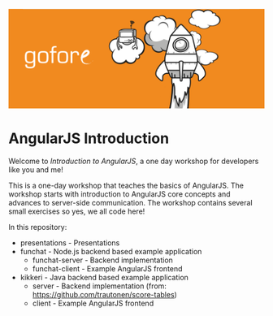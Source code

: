 ![Introduction to AngularJS](/images/banner.png)
# AngularJS Introduction

Welcome to *Introduction to AngularJS*, a one day workshop for developers like you and me!

This is a one-day workshop that teaches the basics of AngularJS. The workshop starts with introduction to AngularJS core concepts and advances to server-side communication. The workshop contains several small exercises so yes, we all code here!

In this repository:

- presentations - Presentations
- funchat - Node.js backend based example application
  - funchat-server - Backend implementation
  - funchat-client - Example AngularJS frontend 
- kikkeri - Java backend based example application
  - server - Backend implementation (from: https://github.com/trautonen/score-tables)
  - client - Example AngularJS frontend
